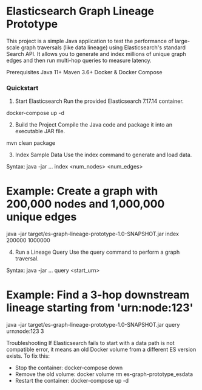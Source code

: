 # Elasticsearch Graph Lineage Prototype

This project is a simple Java application to test the performance of large-scale graph traversals (like data lineage) using Elasticsearch's standard Search API.
It allows you to generate and index millions of unique graph edges and then run multi-hop queries to measure latency.

Prerequisites
Java 11+
Maven 3.6+
Docker & Docker Compose

### Quickstart
1. Start Elasticsearch
   Run the provided Elasticsearch 7.17.14 container.

docker-compose up -d

2. Build the Project
   Compile the Java code and package it into an executable JAR file.

mvn clean package

3. Index Sample Data
   Use the index command to generate and load data.

Syntax: java -jar ... index <num_nodes> <num_edges>

# Example: Create a graph with 200,000 nodes and 1,000,000 unique edges
java -jar target/es-graph-lineage-prototype-1.0-SNAPSHOT.jar index 200000 1000000

4. Run a Lineage Query
   Use the query command to perform a graph traversal.

Syntax: java -jar ... query <start_urn> <depth>

# Example: Find a 3-hop downstream lineage starting from 'urn:node:123'
java -jar target/es-graph-lineage-prototype-1.0-SNAPSHOT.jar query urn:node:123 3

Troubleshooting
If Elasticsearch fails to start with a data path is not compatible error, it means an old Docker volume from a different ES version exists. To fix this:
* Stop the container: docker-compose down
* Remove the old volume: docker volume rm es-graph-prototype_esdata
* Restart the container: docker-compose up -d